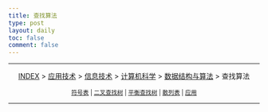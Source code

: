 ```yaml
---
title: 查找算法
type: post
layout: daily
toc: false
comment: false
---
```

---
<span><center>[INDEX](/gknows/index) > [应用技术](/gknows/应用技术) > [信息技术](/gknows/信息技术) > [计算机科学](/gknows/计算机科学) > [数据结构与算法](/gknows/数据结构与算法) > 查找算法</center></span>

<small><center>[符号表](/gknows/符号表) | [二叉查找树](/gknows/二叉查找树) | [平衡查找树](/gknows/平衡查找树) | [散列表](/gknows/散列表) | [应用](/gknows/应用)</center></small>

---

